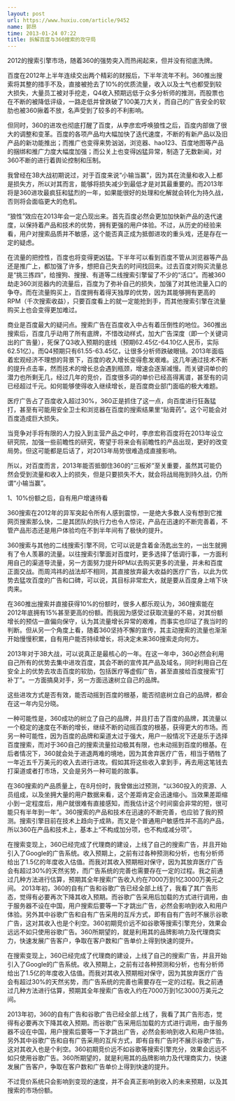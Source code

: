 ```yaml
---
layout: post
url: https://www.huxiu.com/article/9452
name: 郭昂
time: 2013-01-24 07:22
title: 拆解百度与360搜索的攻守局
---
```

2012的搜索引擎市场，随着360的强势突入而热闹起来，但并没有彻底洗牌。

百度在2012年上半年连续交出两个精彩的财报后，下半年流年不利。360推出搜索将其整的措手不及，直接被抢去了10%的优质流量，收入以及士气也都受到较大损失，大量员工被对手挖走，Q4收入预期远低于众多分析师的推测，而股票也在不断的被降低评级，一路走低并曾跌破了100美刀大关，而自己的广告安全的软肋也被360揪着不放，名声受到了较多的不利影响。

但同时，360的进攻也彻底打醒了百度，从李彦宏呼唤狼性之后，百度内部做了很大的调整和变革。百度的各项产品均大幅加快了迭代速度，不断的有新产品以及旧产品的新功能推出；而推广也变得来势汹汹，浏览器、hao123、百度地图等产品的捆绑和推广力度大幅度加强；而公关上也变得凶猛异常，制造了无数新闻，对360不断的进行着舆论控制和压制。

我曾经在3B大战初期说过，对于百度来说“小输当赢”，因为其在流量和收入上都是损失方，所以对其而言，能够将损失减少到最低才是对其最重要的。而2013年将是360进攻最疯狂和猛烈的一年，如果能很好的处理和化解就会转化为持久战，否则将会面临更大的危机。

“狼性”效应在2013年会一定凸现出来。首先百度必然会更加加快新产品的迭代速度，以保持着产品和技术的优势，拥有更强的用户体验。不过，从历史的经验来看，用户对搜索品质并不敏感，这个能否真正成为抵御进攻的重头戏，还是存在一定的疑虑。

在流量的把控性，百度也将变得更凶猛。下半年可以看到百度不管从浏览器等产品还是推广上，都加强了许多，想把自己失去的时间找回来。过去百度对购买流量总是“挑三拣四”，给搜狗、搜搜、有道等二线搜索引擎留了不少的“活口”。而被360劫走360浏览器内的流量后，百度为了弥补自己的损失，加强了对其他流量入口的争夺。而在流量购买上，百度拥有着得天独厚的优势，因为其能够拥有更高的RPM（千次搜索收益），只要百度看上的就一定能抢到手，而其他搜索引擎在流量购买上也会变得更加难过。

商业是百度最大的疑问点。搜索广告在百度收入中占有着压倒性的地位。360推出搜索后，百度几乎动用了所有底牌，不惜改动样式，加大广告深度（即一个关键词出的广告量），死保了Q3收入预期的底线（预期62.45亿-64.10亿人民币，实际62.51亿）。而Q4预期只有61.55-63.45亿，让很多分析师跌破眼镜。2013年面临着宏观经济不理想的背景下，百度的收入增长变得愈发艰难。这几年通过技术不断的提升点击率，然而技术的增长总会遇到瓶颈，增速会逐渐减慢。而关键词单价的潜力也所剩无几，经过几年的竞价，百度很多词的单价已经高得离谱，甚至有的词已经超过千元。如何能够使得收入继续增长，是百度商业部门面临的极大难题。

医疗广告占了百度收入超过30%，360正是抓住了这一点，向百度进行狂轰猛打，甚至有可能用安全卫士和浏览器在百度的搜索结果里“贴膏药”。这个可能会对百度造成巨大损失。

当竞争对手将有限的人力投入到主营产品之中时，李彦宏称百度将在2013年设立研究院，加强一些前瞻性的研究，寄望于将来会有前瞻性的产品出现，更好的改变局势。但这可能都是后话了，对2013年局势很难造成直接影响。

所以，对百度而言，2013年能否抵御住360的“三板斧”至关重要，虽然其可能仍然会受到流量和收入上的损失，但是只要损失不大，就会将战局拖到持久战，仍所谓“小输当赢”。

1、10%份额之后，自有用户增速待看

360搜索在2012年的异军突起令所有人感到震惊，一是绝大多数人没有想到它推网页搜索那么快，二是其团队的执行力也令人惊诧，产品在迅速的不断完善着，不管产品形态还是用户体验均在不到半年间有了极快的提升。

360搜索与其他的二线搜索引擎不同，它可以说是含着金汤匙出生的，一出生就拥有了令人羡慕的流量。以往搜索引擎面对百度时，更多选择了低调行事，一方面利用自己的渠道导流量，另一方面努力提升RPM以去购买更多的流量，并未和百度正面交战。而周鸿祎的战法却不相同，其直接放弃最大收益的医疗广告，以此为优势去猛攻百度的广告和口碑，可以说，其目标非常宏大，就是要从百度身上啃下块肉来。

在360推出搜索并直接获得10%的份额时，很多人都乐观认为，360搜索能在2012年底拥有15%甚至更高的份额。而我因为感受过获取流量的不易，对其份额增长的预估一直偏向保守，认为其流量增长异常的艰难，而事实也印证了我当时的判断。但从另一个角度上看，随着360坚持不懈的宣传，其主动搜索的流量也渐渐开始慢慢积累，自有用户能否持续增长，将决定未来360搜索走向何方。

2013年对于3B大战，可以说真正是最核心的一年。在这一年中，360必然会利用自己所有的优势去集中进攻百度，其会不断的宣传其产品及域名，同时利用自己在安全上的优势去攻击百度的软肋，包括医疗等虚假广告，甚至直接给百度搜索“打补丁”。一方面搞臭对手，另一方面迅速树立自己的品牌。

这些进攻方式是否有效，能否动摇到百度的根基，能否彻底树立自己的品牌，都会在这一年内见分晓。

一种可能性是，360成功的树立了自己的品牌，并且打击了百度的品牌，其流量以一个稳定的速度在不断的增长，继续不断的动摇百度的根基，获得更大的市场。而另一种可能性，因为百度的品牌和渠道太过于强大，用户一般情况下还是乐于选择百度搜索，而对于360自己的搜索流量拉动极其有限，也未动摇到百度的根基。在后者情况下，360就会处于进退两难的境地，因为其舍弃医疗广告，相当于牺牲了一年近五千万美元的收入去进行进攻。假如其将这些收入拿到手，再去用这笔钱去打渠道或者打市场，又会是另外一种可能的故事。

在360搜索的产品质量上，在8月份时，我曾做出过预测，“以360投入的资源、人员组成，以及坐拥大量的用户数据来看，这个差距肯定会迅速缩小。当效果差距缩小到一定程度后，用户就很难有直接感知，而我估计这个时间窗会非常的短，很可能只有半年到一年”。360搜索的产品和技术在迅速的不断完善，也应验了我的预测。搜索引擎目前在技术上趋向于成熟，而又是个普通用户敏感性并不高的产品，所以360在产品和技术上，基本上“不构成加分项，也不构成减分项”。

在搜索变现上，360已经完成了代理商的建设，上线了自己的搜索广告，并且开始引入了Google的广告系统。收入预期上，之前有过各种预测和分析，也有分析师给出了1.5亿的年度收入估值。而我对其收入预期相对保守，因为其放弃医疗广告会有超过30%的天然劣势，而广告系统的完善也需要存在一定的过程。我之前通过几种方法进行估算，预期其全年搜索广告收入约在7000万到1亿3000万美元之间。 2013年初，360的自有广告和谷歌广告已经全部上线了，我看了其广告形态，觉得有必要再次下降其收入预期。而谷歌广告采用后加载的方式进行调用，由于服务器不设在中国，用户搜索后要等一下才跳出广告，必然会影响到收入和用户体验。另外其中谷歌广告和自有广告采用的互斥方式，即有自有广告时不展示谷歌广告，这对其收入也是个利空。360初期竞价远不如谷歌等搜索引擎充分，效果会远远不如只使用谷歌广告。360所期望的，就是利用其的品牌影响力及代理商实力，快速发展广告客户，争取在客户数和广告单价上得到快速的提升。

在搜索变现上，360已经完成了代理商的建设，上线了自己的搜索广告，并且开始引入了Google的广告系统。收入预期上，之前有过各种预测和分析，也有分析师给出了1.5亿的年度收入估值。而我对其收入预期相对保守，因为其放弃医疗广告会有超过30%的天然劣势，而广告系统的完善也需要存在一定的过程。我之前通过几种方法进行估算，预期其全年搜索广告收入约在7000万到1亿3000万美元之间。

2013年初，360的自有广告和谷歌广告已经全部上线了，我看了其广告形态，觉得有必要再次下降其收入预期。而谷歌广告采用后加载的方式进行调用，由于服务器不设在中国，用户搜索后要等一下才跳出广告，必然会影响到收入和用户体验。另外其中谷歌广告和自有广告采用的互斥方式，即有自有广告时不展示谷歌广告，这对其收入也是个利空。360初期竞价远不如谷歌等搜索引擎充分，效果会远远不如只使用谷歌广告。360所期望的，就是利用其的品牌影响力及代理商实力，快速发展广告客户，争取在客户数和广告单价上得到快速的提升。

不过竞价系统只会影响到变现的速度，并不会真正影响到收入的未来预期，以及其搜索的市场份额。

